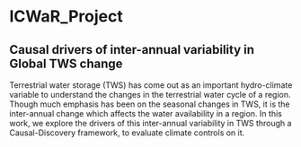 # ICWaR_Project
## Causal drivers of inter-annual variability in Global TWS change
Terrestrial water storage (TWS) has come out as an important hydro-climate variable to understand the changes in the terrestrial water cycle of a region. Though much emphasis has been on the seasonal changes in TWS, it is the inter-annual change which affects the water availability in a region. In this work, we explore the drivers of this inter-annual variability in TWS through a Causal-Discovery framework, to evaluate climate controls on it.
